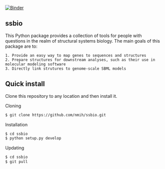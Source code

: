 [![Binder](http://mybinder.org/badge.svg)](http://mybinder.org/repo/nmih/ssbio)

## ssbio
This Python package provides a collection of tools for people with questions in the realm
of structural systems biology. The main goals of this package are to:

    1. Provide an easy way to map genes to sequences and structures
    2. Prepare structures for downstream analyses, such as their use in molecular modeling software
    3. Directly link strutures to genome-scale SBML models

## Quick install
Clone this repository to any location and then install it.

Cloning
```bash
$ git clone https://github.com/nmih/ssbio.git
```

Installation
```bash
$ cd ssbio
$ python setup.py develop
```

Updating
```bash
$ cd ssbio
$ git pull
```